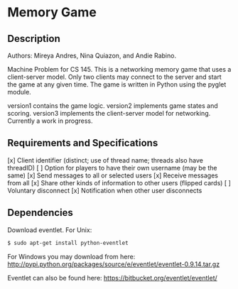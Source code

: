 # Memory Game

## Description

Authors: Mireya Andres, Nina Quiazon, and Andie Rabino.

Machine Problem for CS 145. This is a networking memory game that uses a client-server model. Only two clients may connect to the server and start the game at any given time. The game is written in Python using the pyglet module.

version1 contains the game logic.
version2 implements game states and scoring.
version3 implements the client-server model for networking. Currently a work in progress.

## Requirements and Specifications

[x] Client identifier (distinct; use of thread name; threads also have threadID)
[ ] Option for players to have their own username (may be the same)
[x] Send messages to all or selected users
[x] Receive messages from all
[x] Share other kinds of information to other users (flipped cards)
[ ] Voluntary disconnect
[x] Notification when other user disconnects

## Dependencies

Download eventlet. For Unix:

```bash
$ sudo apt-get install python-eventlet
```
For Windows you may download from here: http://pypi.python.org/packages/source/e/eventlet/eventlet-0.9.14.tar.gz

Eventlet can also be found here: https://bitbucket.org/eventlet/eventlet/